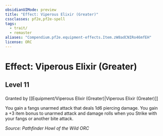 ```yaml
---
obsidianUIMode: preview
title: "Effect: Viperous Elixir (Greater)"
cssclasses: pf2e,pf2e-spell
tags:
  - trait/
  - remaster
aliases: "Compendium.pf2e.equipment-effects.Item.zW8adCNIRo46mfEH"
license: ORC
---
```

# Effect: Viperous Elixir (Greater)
## Level 11
### 






Granted by [[Equipment/Viperous Elixir (Greater)|Viperous Elixir (Greater)]]

You gain a fangs unarmed attack that deals 1d6 piercing damage. You gain a +3 item bonus to unarmed attack and damage rolls when you Strike with your fangs or another bite attack.

*Source: Pathfinder Howl of the Wild*
*ORC*